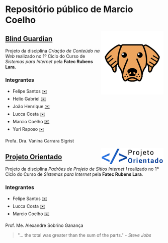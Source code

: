 # Repositório público de Marcio Coelho

[<img align="right" src="img/bg/logo.png" width="200">](https://coelhomarcio.github.io/si-1st-ccw-bg/)

## [Blind Guardian](https://coelhomarcio.github.io/si-1st-ccw-bg/)

Projeto da disciplina _Criação de Conteúdo na Web_ realizado no 1º Ciclo do Curso de _Sistemas para Internet_ pela **Fatec Rubens Lara**.

### Integrantes

* Felipe Santos [✉️](mailto:felipe.f.f013@gmail.com)
* Helio Gabriel [✉️](mailto:helio.dias@fatec.sp.gov.br)
* João Henrique [✉️](mailto:asfagalde@gmail.com)
* Lucca Costa [✉️](mailto:lucca.santos@fatec.sp.gov.br)
* Marcio Coelho [✉️](mailto:marciocoelho@gmail.com)
* Yuri Raposo [✉️](mailto:yurioliveira1121@gmail.com)

Profa. Dra. Vanina Carrara Sigrist

[<img align="right" src="img/po/logo.svg" width="200">](https://coelhomarcio.github.io/si-1st-ppsi-i-po/)

## [Projeto Orientado](https://coelhomarcio.github.io/si-1st-ppsi-i-po/)

Projeto da disciplina _Padrões de Projeto de Sítios Internet I_ realizado no 1º Ciclo do Curso de _Sistemas para Internet_ pela **Fatec Rubens Lara**.

### Integrantes

* Felipe Santos [✉️](mailto:felipe.f.f013@gmail.com)
* Lucca Costa [✉️](mailto:lucca.santos@fatec.sp.gov.br)
* Marcio Coelho [✉️](mailto:marciocoelho@gmail.com)

Prof. Me. Alexandre Sobrino Ganança

> "... the total was greater than the sum of the parts." - _Steve Jobs_
